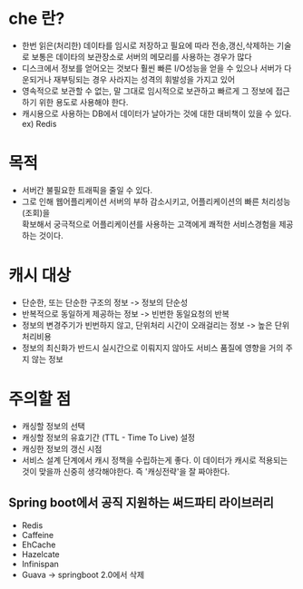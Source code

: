 # che 란?

- 한번 읽은(처리한) 데이타를 임시로 저장하고 필요에 따라 전송,갱신,삭제하는 기술로 보통은 데이타의 보관장소로 서버의 메모리를 사용하는 경우가 많다
- 디스크에서 정보를 얻어오는 것보다 훨씬 빠른 I/O성능을 얻을 수 있으나 서버가 다운되거나 재부팅되는 경우 사라지는 성격의 휘발성을 가지고 있어
- 영속적으로 보관할 수 없는, 말 그대로 임시적으로 보관하고 빠르게 그 정보에 접근하기 위한 용도로 사용해야 한다.
- 캐시용으로 사용하는 DB에서 데이터가 날아가는 것에 대한 대비책이 있을 수 있다. ex) Redis


# 목적

- 서버간 불필요한 트래픽을 줄일 수 있다.
- 그로 인해 웹어플리케이션 서버의 부하 감소시키고, 어플리케이션의 빠른 처리성능(조회)을   
확보해서 궁극적으로 어플리케이션를 사용하는 고객에게 쾌적한 서비스경험을 제공하는 것이다.


# 캐시 대상

- 단순한, 또는 단순한 구조의 정보 -> 정보의 단순성
- 반복적으로 동일하게 제공하는 정보 -> 빈번한 동일요청의 반복
- 정보의 변경주기가 빈번하지 않고, 단위처리 시간이 오래걸리는 정보 -> 높은 단위처리비용
- 정보의 최신화가 반드시 실시간으로 이뤄지지 않아도 서비스 품질에 영향을 거의 주지 않는 정보


# 주의할 점

- 캐싱할 정보의 선택
- 캐싱할 정보의 유효기간 (TTL - Time To Live) 설정
- 캐싱한 정보의 갱신 시점
- 서비스 설계 단계에서 캐시 정책을 수립하는게 좋다. 이 데이터가 캐시로 적용되는 것이 맞을까 신중히 생각해야한다. 즉 '캐싱전략'을 잘 짜야한다.


## Spring boot에서 공직 지원하는 써드파티 라이브러리

- Redis
- Caffeine
- EhCache
- Hazelcate
- Infinispan
- Guava -> springboot 2.0에서 삭제